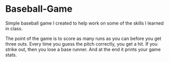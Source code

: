 # Baseball-Game
Simple baseball game I created to help work on some of the skills I learned in class.

The point of the game is to score as many runs as you can before you get three outs. 
Every time you guess the pitch correctly, you get a hit. 
If you strike out, then you lose a base runner.
And at the end it prints your game stats.
